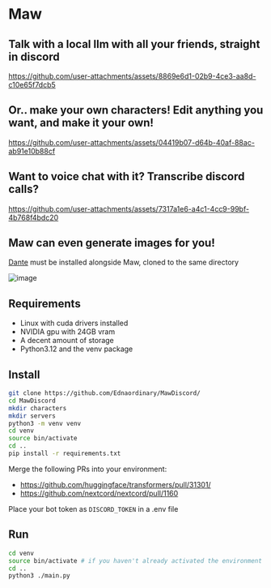 # Maw

## Talk with a local llm with all your friends, straight in discord



https://github.com/user-attachments/assets/8869e6d1-02b9-4ce3-aa8d-c10e65f7dcb5


## Or.. make your own characters! Edit anything you want, and make it your own!



https://github.com/user-attachments/assets/04419b07-d64b-40af-88ac-ab91e10b88cf


## Want to voice chat with it? Transcribe discord calls?



https://github.com/user-attachments/assets/7317a1e6-a4c1-4cc9-99bf-4b768f4bdc20


## Maw can even generate images for you!

[Dante](https://github.com/Ednaordinary/DanteMode) must be installed alongside Maw, cloned to the same directory

![image](https://github.com/user-attachments/assets/faba6cf5-7f33-4df8-a8b8-7203acf19150)



## Requirements

- Linux with cuda drivers installed
- NVIDIA gpu with 24GB vram
- A decent amount of storage
- Python3.12 and the venv package

## Install

```sh
git clone https://github.com/Ednaordinary/MawDiscord/
cd MawDiscord
mkdir characters
mkdir servers
python3 -m venv venv
cd venv
source bin/activate
cd ..
pip install -r requirements.txt
```

Merge the following PRs into your environment:

- https://github.com/huggingface/transformers/pull/31301/
- https://github.com/nextcord/nextcord/pull/1160

Place your bot token as `DISCORD_TOKEN` in a .env file

## Run

```sh
cd venv
source bin/activate # if you haven't already activated the environment
cd ..
python3 ./main.py
```
